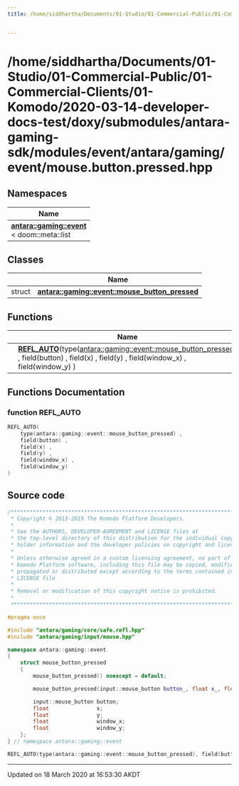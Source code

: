```yaml
---
title: /home/siddhartha/Documents/01-Studio/01-Commercial-Public/01-Commercial-Clients/01-Komodo/2020-03-14-developer-docs-test/doxy/submodules/antara-gaming-sdk/modules/event/antara/gaming/event/mouse.button.pressed.hpp


---
```


# /home/siddhartha/Documents/01-Studio/01-Commercial-Public/01-Commercial-Clients/01-Komodo/2020-03-14-developer-docs-test/doxy/submodules/antara-gaming-sdk/modules/event/antara/gaming/event/mouse.button.pressed.hpp







## Namespaces

| Name           |
| -------------- |
| **[antara::gaming::event](Namespaces/namespaceantara_1_1gaming_1_1event.md)** <br>< doom::meta::list  |

## Classes

|                | Name           |
| -------------- | -------------- |
| struct | **[antara::gaming::event::mouse_button_pressed](Classes/structantara_1_1gaming_1_1event_1_1mouse__button__pressed.md)**  |


## Functions

|                | Name           |
| -------------- | -------------- |
|  | **[REFL_AUTO](Files/mouse_8button_8pressed_8hpp.md#function-refl_auto)**(type([antara::gaming::event::mouse_button_pressed](Classes/structantara_1_1gaming_1_1event_1_1mouse__button__pressed.md)) , field(button) , field(x) , field(y) , field(window_x) , field(window_y) )  |







## Functions Documentation

### function REFL_AUTO

```cpp
REFL_AUTO(
    type(antara::gaming::event::mouse_button_pressed) ,
    field(button) ,
    field(x) ,
    field(y) ,
    field(window_x) ,
    field(window_y) 
)
```
































## Source code

```cpp
/******************************************************************************
 * Copyright © 2013-2019 The Komodo Platform Developers.                      *
 *                                                                            *
 * See the AUTHORS, DEVELOPER-AGREEMENT and LICENSE files at                  *
 * the top-level directory of this distribution for the individual copyright  *
 * holder information and the developer policies on copyright and licensing.  *
 *                                                                            *
 * Unless otherwise agreed in a custom licensing agreement, no part of the    *
 * Komodo Platform software, including this file may be copied, modified,     *
 * propagated or distributed except according to the terms contained in the   *
 * LICENSE file                                                               *
 *                                                                            *
 * Removal or modification of this copyright notice is prohibited.            *
 *                                                                            *
 ******************************************************************************/

#pragma once

#include "antara/gaming/core/safe.refl.hpp" 
#include "antara/gaming/input/mouse.hpp"    

namespace antara::gaming::event
{
    struct mouse_button_pressed
    {
        mouse_button_pressed() noexcept = default;

        mouse_button_pressed(input::mouse_button button_, float x_, float y_, float window_x_, float window_y_) noexcept;

        input::mouse_button button;
        float               x;
        float               y;
        float               window_x;
        float               window_y;
    };
} // namespace antara::gaming::event

REFL_AUTO(type(antara::gaming::event::mouse_button_pressed), field(button), field(x), field(y), field(window_x), field(window_y));
```


-------------------------------

Updated on 18 March 2020 at 16:53:30 AKDT
